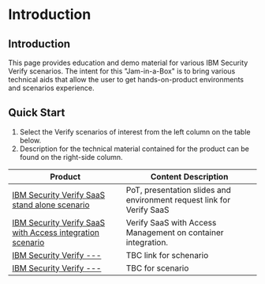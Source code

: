 # Introduction

## Introduction

This page provides education and demo material for various IBM Security Verify scenarios.
The intent for this "Jam-in-a-Box" is to bring various technical aids that allow the user to get hands-on-product environments and scenarios experience.

## Quick Start

1. Select the Verify scenarios of interest from the left column on the table below.
2. Description for the technical material contained for the product can be found on the right-side column.

| Product                                                       | Content Description  |
| ------------------------------------------------------------ | ------------------------------------------------------------ |
| [IBM Security Verify SaaS stand alone scenario](https://ibm.github.io/verify-jam-in-a-box/chapter1/) | PoT, presentation slides and environment request link for Verify SaaS |
| [IBM Security Verify SaaS with Access integration scenario](https://ibm.github.io/verify-jam-in-a-box/chapter2/) | Verify SaaS with Access Management on container integration. |
| [IBM Security Verify ---](https://ibm.github.io/verify-jam-in-a-box/chapter3/) | TBC link for schenario |
| [IBM Security Verify ---](https://ibm.github.io/verify-jam-in-a-box/chapter4/) | TBC for scenario |